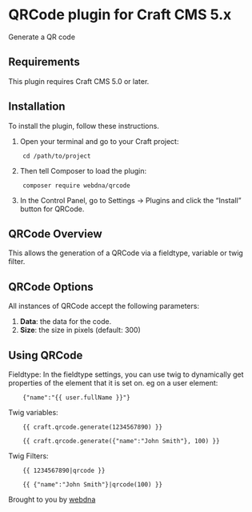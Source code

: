 # QRCode plugin for Craft CMS 5.x

Generate a QR code

## Requirements

This plugin requires Craft CMS 5.0 or later.

## Installation

To install the plugin, follow these instructions.

1.  Open your terminal and go to your Craft project:

```
    cd /path/to/project
```

2.  Then tell Composer to load the plugin:

```
    composer require webdna/qrcode
```

3.  In the Control Panel, go to Settings → Plugins and click the “Install” button for QRCode.

## QRCode Overview

This allows the generation of a QRCode via a fieldtype, variable or twig filter.

## QRCode Options

All instances of QRCode accept the following parameters:

1. **Data**: the data for the code.
2. **Size**: the size in pixels (default: 300)

## Using QRCode

Fieldtype:
In the fieldtype settings, you can use twig to dynamically get properties of the element that it is set on. eg on a user element:

```
    {"name":"{{ user.fullName }}"}
```

Twig variables:

```
    {{ craft.qrcode.generate(1234567890) }}

    {{ craft.qrcode.generate({"name":"John Smith"}, 100) }}
```

Twig Filters:

```
    {{ 1234567890|qrcode }}

    {{ {"name":"John Smith"}|qrcode(100) }}
```



Brought to you by [webdna](https://webdna.co.uk)
